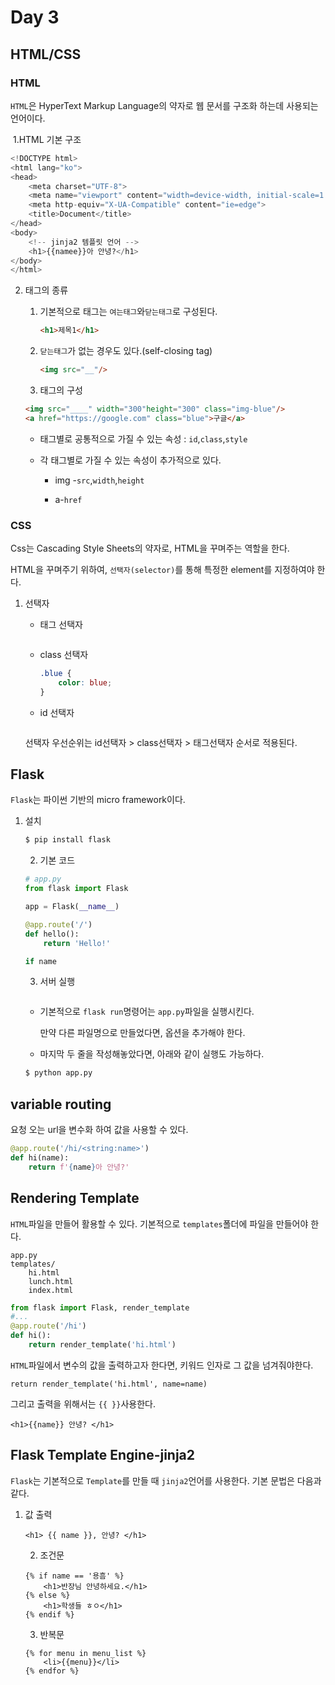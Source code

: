 # Day 3

## HTML/CSS

### HTML



`HTML`은 HyperText Markup Language의 약자로 웹 문서를 구조화 하는데 사용되는 언어이다.



​	1.HTML 기본 구조

```python
<!DOCTYPE html>
<html lang="ko">
<head>
    <meta charset="UTF-8">
    <meta name="viewport" content="width=device-width, initial-scale=1.0">
    <meta http-equiv="X-UA-Compatible" content="ie=edge">
    <title>Document</title>
</head>
<body>
    <!-- jinja2 템플릿 언어 -->
    <h1>{{namee}}아 안녕?</h1>
</body>
</html>
```









 2. 태그의 종류

    1. 기본적으로 태그는 `여는태그`와`닫는태그`로 구성된다.

       ```html
       <h1>제목1</h1>
       ```

    2. `닫는태그`가 없는 경우도 있다.(self-closing tag)

       ```html
       <img src="__"/>
       ```

    3.  태그의 구성

       ```html
       <img src="____" width="300"height="300" class="img-blue"/>
       <a href="https://google.com" class="blue">구글</a>
       ```

    * 태그별로 공통적으로 가질 수 있는 속성 : `id`,`class`,`style`

    * 각 태그별로 가질 수 있는 속성이 추가적으로 있다.

      * img -`src`,`width`,`height`

      * a-`href`

        



### CSS

Css는 Cascading Style Sheets의 약자로, HTML을 꾸며주는 역할을 한다.

HTML을 꾸며주기 위하여, `선택자(selector)`를 통해 특정한 element를 지정하여야 한다.



 1. 선택자

    * 태그 선택자

      ```css
      
      ```

    * class 선택자

      ```css
      .blue {
          color: blue;
      }
      ```

    * id 선택자

      ```css
      
      ```

    선택자 우선순위는 id선택자 > class선택자 > 태그선택자 순서로 적용된다.









## Flask



`Flask`는 파이썬 기반의 micro framework이다.

 1. 설치

    ```bash
    $ pip install flask
    ```

	2. 기본 코드

    ```python
    # app.py
    from flask import Flask
    
    app = Flask(__name__)
    
    @app.route('/')
    def hello():
        return 'Hello!'
    
    if name
    
    ```

	3. 서버 실행

    ```
    
    ```

    * 기본적으로 `flask run`명령어는 `app.py`파일을 실행시킨다.

      만약 다른 파일명으로 만들었다면, 옵션을 추가해야 한다.

    * 마지막 두 줄을 작성해놓았다면, 아래와 같이 실행도 가능하다.

    ```bash
    $ python app.py
    ```





## variable routing

요청 오는 url을 변수화 하여 값을 사용할 수 있다.

```python
@app.route('/hi/<string:name>')
def hi(name):
    return f'{name}아 안녕?'
```



## Rendering Template

`HTML`파일을 만들어 활용할 수 있다. 기본적으로 `templates`폴더에 파일을 만들어야 한다.

```
app.py
templates/
	hi.html
	lunch.html
	index.html
```

```python
from flask import Flask, render_template
#...
@app.route('/hi')
def hi():
    return render_template('hi.html')
```

`HTML`파일에서 변수의 값을 출력하고자 한다면, 키워드 인자로 그 값을 넘겨줘야한다.

```
return render_template('hi.html', name=name)
```

그리고 출력을 위해서는 `{{ }}`사용한다.

```jinja2
<h1>{{name}} 안녕? </h1>
```



## Flask Template Engine-jinja2

`Flask`는 기본적으로 `Template`를 만들 때 `jinja2`언어를 사용한다. 기본 문법은 다음과 같다.

 1. 값 출력

    ```jinja2
    <h1> {{ name }}, 안녕? </h1>
    ```

	2. 조건문

    ```jinja2
    {% if name == '용흠' %}
    	<h1>반장님 안녕하세요.</h1>
    {% else %}
    	<h1>학생들 ㅎㅇ</h1>
    {% endif %}
    ```

    

	3. 반복문

    ```jinja2
    {% for menu in menu_list %}
    	<li>{{menu}}</li>
    {% endfor %}
    ```

    



